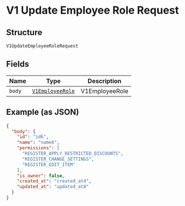 
# V1 Update Employee Role Request

## Structure

`V1UpdateEmployeeRoleRequest`

## Fields

| Name | Type | Description |
|  --- | --- | --- |
| `body` | [`V1EmployeeRole`](/doc/models/v1-employee-role.md) | V1EmployeeRole |

## Example (as JSON)

```json
{
  "body": {
    "id": "id6",
    "name": "name6",
    "permissions": [
      "REGISTER_APPLY_RESTRICTED_DISCOUNTS",
      "REGISTER_CHANGE_SETTINGS",
      "REGISTER_EDIT_ITEM"
    ],
    "is_owner": false,
    "created_at": "created_at4",
    "updated_at": "updated_at8"
  }
}
```

